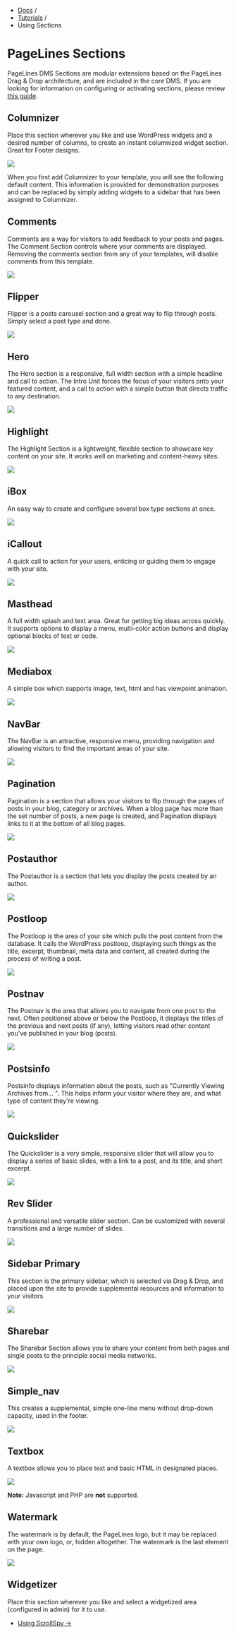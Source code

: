 <div class="row-fluid">
	<div class="span12">
		<ul class="breadcrumb">
  			<li><a href="http://docs.pagelines.com/">Docs</a> <span class="divider">/</span></li>
  			<li><a href="http://docs.pagelines.com/tutorials">Tutorials</a> <span class="divider">/</span></li>
  			<li class="active">Using Sections</li>
		</ul>
	</div>
</div>

# PageLines Sections #

PageLines DMS Sections are modular extensions based on the PageLines Drag & Drop architecture, and are included in the core DMS. If you are looking for information on configuring or activating sections, please review [this guide](http://docs.pagelines.com/configure/configuring-sections).

## Columnizer ##

Place this section wherever you like and use WordPress widgets and a desired number of columns, to create an instant columnized widget section. Great for Footer designs.

![](https://raw.github.com/pagelines/Docs/master/gh-pages-template/public/img/columnizer.png)

When you first add Columnizer to your template, you will see the following default content. This information is provided for demonstration purposes and can be replaced by simply adding widgets to a sidebar that has been assigned to Columnizer.

## Comments ##

Comments are a way for visitors to add feedback to your posts and pages. The Comment Section controls where your comments are displayed. Removing the comments section from any of your templates, will disable comments from this template.

![](https://raw.github.com/pagelines/Docs/master/gh-pages-template/public/img/comments.png)

## Flipper ##

Flipper is a posts carousel section and a great way to flip through posts. Simply select a post type and done.

![](https://raw.github.com/pagelines/Docs/master/gh-pages-template/public/img/flipper.jpg)

## Hero ##

The Hero section is a responsive, full width section with a simple headline and call to action. The Intro Unit forces the focus of your visitors onto your featured content, and a call to action with a simple button that directs traffic to any destination.

![](https://raw.github.com/pagelines/Docs/master/gh-pages-template/public/img/hero.jpg)

## Highlight ##

The Highlight Section is a lightweight, flexible section to showcase key content on your site. It works well on marketing and content-heavy sites.

![](https://raw.github.com/pagelines/Docs/master/gh-pages-template/public/img/highlight.jpg)

## iBox ##

An easy way to create and configure several box type sections at once.

![](https://raw.github.com/pagelines/Docs/master/gh-pages-template/public/img/ibox.jpg)

## iCallout ##

A quick call to action for your users, enticing or guiding them to engage with your site.

![](https://raw.github.com/pagelines/Docs/master/gh-pages-template/public/img/icallout.jpg)

## Masthead ##

A full width splash and text area. Great for getting big ideas across quickly. It supports options to display a menu, multi-color action buttons and display optional blocks of text or code.

![](https://raw.github.com/pagelines/Docs/master/gh-pages-template/public/img/override-default-masthead.jpg)

## Mediabox ##

A simple box which supports image, text, html and has viewpoint animation.

![](https://raw.github.com/pagelines/Docs/master/gh-pages-template/public/img/mediabox.jpg)

## NavBar ##

The NavBar is an attractive, responsive menu, providing navigation and allowing visitors to find the important areas of your site.

![](https://raw.github.com/pagelines/Docs/master/gh-pages-template/public/img/navbar-section.jpg)

## Pagination ##

Pagination is a section that allows your visitors to flip through the pages of posts in your blog, category or archives.  When a blog page has more than the set number of  posts, a new page is created, and Pagination displays links to it at the bottom of all blog pages.

![](https://raw.github.com/pagelines/Docs/master/gh-pages-template/public/img/pagination.jpg)

## Postauthor ##

The Postauthor is a section that lets you display the posts created by an author.

![](https://raw.github.com/pagelines/Docs/master/gh-pages-template/public/img/post-author.jpg)

## Postloop ##

The Postloop is the area of your site which pulls the post content from the database.  It calls the WordPress postloop, displaying such things as the title, excerpt, thumbnail, meta data and content, all created during the process of writing a post.

![](https://raw.github.com/pagelines/Docs/master/gh-pages-template/public/img/postloop.jpg)

## Postnav ##

The Postnav is the area that allows you to navigate from one post to the next. Often positioned above or below the Postloop, it displays the titles of the previous and next posts (if any), letting visitors read other content you've published in your blog (posts).

![](https://raw.github.com/pagelines/Docs/master/gh-pages-template/public/img/postnav.jpg)

## Postsinfo ##

Postsinfo displays information about the posts, such as "Currently Viewing Archives from... ".  This helps inform your visitor where they are, and what type of content they're viewing.

![](https://raw.github.com/pagelines/Docs/master/gh-pages-template/public/img/post-info.jpg)

## Quickslider ##

The Quickslider is a very simple, responsive slider that will allow you to display a series of basic slides, with a link to a post, and its title, and short excerpt.

![](https://raw.github.com/pagelines/Docs/master/gh-pages-template/public/img/quickslider.jpg)

## Rev Slider ##

A professional and versatile slider section. Can be customized with several transitions and a large number of slides.

![](https://raw.github.com/pagelines/Docs/master/gh-pages-template/public/img/rev-slider.jpg)

## Sidebar Primary ##

This section is the primary sidebar, which is selected via Drag & Drop, and placed upon the site to provide supplemental resources and information to your visitors.

![](https://raw.github.com/pagelines/Docs/master/gh-pages-template/public/img/sidebar-primary.jpg)

## Sharebar ##

The Sharebar Section allows you to share your content from both pages and single posts to the principle social media networks.

![](https://raw.github.com/pagelines/Docs/master/gh-pages-template/public/img/sharebar.jpg)

## Simple_nav ##

This creates a supplemental, simple one-line menu without drop-down capacity, used in the footer.

![](https://raw.github.com/pagelines/Docs/master/gh-pages-template/public/img/simplenav.jpg)

## Textbox ##

A textbox allows you to place text and basic HTML in designated places.

![](https://raw.github.com/pagelines/Docs/master/gh-pages-template/public/img/textbox.jpg)

**Note:** Javascript and PHP are **not** supported.

## Watermark ##

The watermark is by default, the PageLines logo, but it may be replaced with your own logo, or, hidden altogether.  The watermark is the last element on the page.

![](https://raw.github.com/pagelines/Docs/master/gh-pages-template/public/img/watermark.jpg)

## Widgetizer ##

Place this section wherever you like and select a widgetized area (configured in admin) for it to use.

<div class="row-fluid">
	<div class="span12">
		<ul class="pager">
  			<li class="pull-right"><a href="http://docs.pagelines.com/tutorials/using-scrollspy">Using ScrollSpy &rarr;</a></li>
		</ul>
	</div>
</div>

